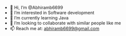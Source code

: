 - 👋 Hi, I’m @Abhiramb6699
- 👀 I’m interested in Software development
- 🌱 I’m currently learning Java
- 💞️ I’m looking to collaborate with similar people like me
- 📫 Reach me at: abhiramb6699@gmail.com

<!---
Abhiramb6699/Abhiramb6699 is a ✨ special ✨ repository because its `README.md` (this file) appears on your GitHub profile.
You can click the Preview link to take a look at your changes.
--->
